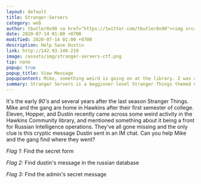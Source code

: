 ```yaml
---
layout: default
title: Stranger-Servers
category: web
author: tbutler0x90 <a href="https://twitter.com/tbutler0x90"><img src="https://img.shields.io/twitter/follow/tbutler0x90?label=DM%20for%20Help&style=social"></a>
date: 2020-07-14 01:00 +0700
modified: 2020-07-14 01:00 +0700
description: Help Save Dustin 
link: http://142.93.140.219
image: /assets/img/stranger-servers-ctf.png
tip: none
popup: true 
popup_title: View Message
popupcontent: Mike, something weird is going on at the library. I was able to hack into some russian form I found on the website. I think the they're  using the library as a front for more mindflayer research. I can't find where the form is again but if you can find it and gain admin access, we might be able to find what they're up to. Here's the link to the library website. Oh, and i think "роботы" has something to do with it all. </br> ~ Dustin  
summary: Stranger Servers is a begginner level Stranger Things themed CTF Challenge focusing on web application security with a hint of OSINT  
---
```



It's the early *90's* and several years after the last season Stranger Things. Mike and the gang are home in Hawkins after their first semester of college. Eleven, Hopper, and Dustin recently came across some weird activity in the Hawkins Community library, and mentioned something about it being a front for Russian Intelligence operations. They've all gone missing and the only clue is this cryptic message Dustin sent in an IM chat. Can you help Mike and the gang find where they went?

*Flag 1:* Find the secret form

*Flag 2:* Find dustin's message in the russian database 

*Flag 3:* Find the admin's secret message 

